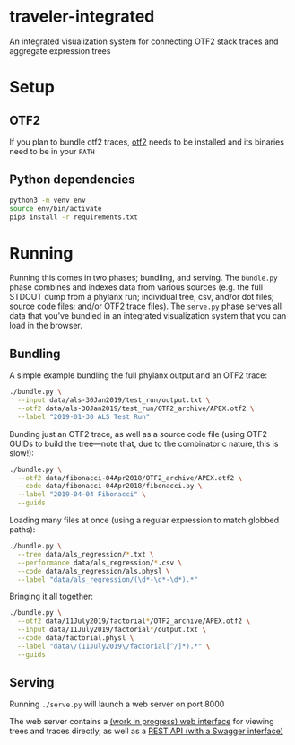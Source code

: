 traveler-integrated
===================

An integrated visualization system for connecting OTF2 stack traces and
aggregate expression trees

# Setup

## OTF2
If you plan to bundle otf2 traces, [otf2](https://www.vi-hps.org/projects/score-p/)
needs to be installed and its binaries need to be in your `PATH`

## Python dependencies
```bash
python3 -m venv env
source env/bin/activate
pip3 install -r requirements.txt
```

# Running
Running this comes in two phases; bundling, and serving. The `bundle.py` phase
combines and indexes data from various sources (e.g. the full STDOUT dump from
a phylanx run; individual tree, csv, and/or dot files; source code files;
and/or OTF2 trace files). The `serve.py` phase serves all data that you've
bundled in an integrated visualization system that you can load in the browser.

## Bundling
A simple example bundling the full phylanx output and an OTF2 trace:
```bash
./bundle.py \
  --input data/als-30Jan2019/test_run/output.txt \
  --otf2 data/als-30Jan2019/test_run/OTF2_archive/APEX.otf2 \
  --label "2019-01-30 ALS Test Run"
```

Bunding just an OTF2 trace, as well as a source code file (using OTF2 GUIDs to
build the tree—note that, due to the combinatoric nature, this is slow!):
```bash
./bundle.py \
  --otf2 data/fibonacci-04Apr2018/OTF2_archive/APEX.otf2 \
  --code data/fibonacci-04Apr2018/fibonacci.py \
  --label "2019-04-04 Fibonacci" \
  --guids
```

Loading many files at once (using a regular expression to match globbed paths):
```bash
./bundle.py \
  --tree data/als_regression/*.txt \
  --performance data/als_regression/*.csv \
  --code data/als_regression/als.physl \
  --label "data/als_regression/(\d*-\d*-\d*).*"
```

Bringing it all together:
```bash
./bundle.py \
  --otf2 data/11July2019/factorial*/OTF2_archive/APEX.otf2 \
  --input data/11July2019/factorial*/output.txt \
  --code data/factorial.physl \
  --label "data\/(11July2019\/factorial[^/]*).*" \
  --guids
```

## Serving
Running `./serve.py` will launch a web server on port 8000

The web server contains a [(work in progress) web interface](https://raw.githubusercontent.com/alex-r-bigelow/traveler-integrated/master/docs/interface.png) for viewing trees and
traces directly, as well as a [REST API (with a Swagger interface)](https://raw.githubusercontent.com/alex-r-bigelow/traveler-integrated/master/docs/api.png)
